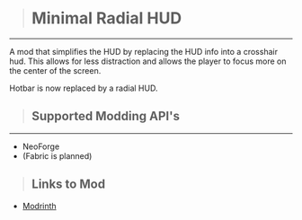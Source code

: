 > # Minimal Radial HUD

---

A mod that simplifies the HUD by replacing the HUD info into a crosshair hud. This allows for less distraction and allows the player to focus more on the center of the screen.

Hotbar is now replaced by a radial HUD.

> ## Supported Modding API's

---

* NeoForge
* (Fabric is planned)

> ## Links to Mod

* [Modrinth](https://modrinth.com/project/minimal-radial-hud)